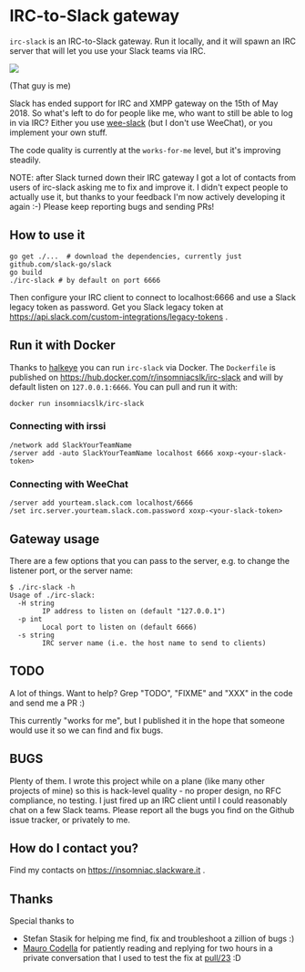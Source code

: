 # IRC-to-Slack gateway

`irc-slack` is an IRC-to-Slack gateway. Run it locally, and it will spawn an IRC
server that will let you use your Slack teams via IRC.

[![](images/team_chat_2x.png)](https://xkcd.com/1782/)

(That guy is me)

Slack has ended support for IRC and XMPP gateway on the 15th of May 2018. So
what's left to do for people like me, who want to still be able to log in via
IRC? Either you use [wee-slack](https://github.com/wee-slack/wee-slack) (but I
don't use WeeChat), or you implement your own stuff.

The code quality is currently at the `works-for-me` level, but it's improving steadily.

NOTE: after Slack turned down their IRC gateway I got a lot of contacts from users of irc-slack asking me to fix and improve it. I didn't expect people to actually use it, but thanks to your feedback I'm now actively developing it again :-)
Please keep reporting bugs and sending PRs!

## How to use it

```
go get ./...  # download the dependencies, currently just github.com/slack-go/slack
go build
./irc-slack # by default on port 6666
```

Then configure your IRC client to connect to localhost:6666 and use a Slack legacy token as password. Get you Slack legacy token at https://api.slack.com/custom-integrations/legacy-tokens .

## Run it with Docker

Thanks to [halkeye](https://github.com/halkeye) you can run `irc-slack` via
Docker. The `Dockerfile` is published on
https://hub.docker.com/r/insomniacslk/irc-slack and will by default listen on
`127.0.0.1:6666`. You can pull and run it with:

```
docker run insomniacslk/irc-slack
```


### Connecting with irssi
```
/network add SlackYourTeamName
/server add -auto SlackYourTeamName localhost 6666 xoxp-<your-slack-token>
```


### Connecting with WeeChat

```
/server add yourteam.slack.com localhost/6666
/set irc.server.yourteam.slack.com.password xoxp-<your-slack-token>
```

## Gateway usage

There are a few options that you can pass to the server, e.g. to change the listener port, or the server name:

```
$ ./irc-slack -h
Usage of ./irc-slack:
  -H string
        IP address to listen on (default "127.0.0.1")
  -p int
        Local port to listen on (default 6666)
  -s string
        IRC server name (i.e. the host name to send to clients)
```


## TODO

A lot of things. Want to help? Grep "TODO", "FIXME" and "XXX" in the code and send me a PR :)

This currently "works for me", but I published it in the hope that someone would use it so we can find and fix bugs.

## BUGS

Plenty of them. I wrote this project while on a plane (like many other projects of mine) so this is hack-level quality - no proper design, no RFC compliance, no testing. I just fired up an IRC client until I could reasonably chat on a few Slack teams. Please report all the bugs you find on the Github issue tracker, or privately to me.

## How do I contact you?

Find my contacts on https://insomniac.slackware.it .

## Thanks

Special thanks to
* Stefan Stasik for helping me find, fix and troubleshoot a zillion of bugs :)
* [Mauro Codella](https://github.com/codella) for patiently reading and replying for two hours in a private conversation that I used to test the fix at [pull/23](https://github.com/insomniacslk/irc-slack/pull/23) :D 
